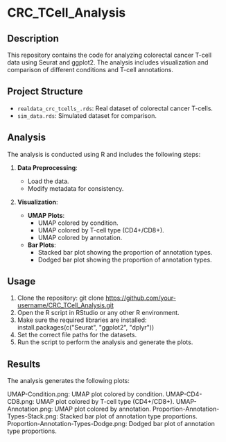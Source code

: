 # CRC_TCell_Analysis

## Description
This repository contains the code for analyzing colorectal cancer T-cell data using Seurat and ggplot2. The analysis includes visualization and comparison of different conditions and T-cell annotations.

## Project Structure
- `realdata_crc_tcells_.rds`: Real dataset of colorectal cancer T-cells.
- `sim_data.rds`: Simulated dataset for comparison.

## Analysis
The analysis is conducted using R and includes the following steps:

1. **Data Preprocessing**:
    - Load the data.
    - Modify metadata for consistency.

2. **Visualization**:
    - **UMAP Plots**:
        - UMAP colored by condition.
        - UMAP colored by T-cell type (CD4+/CD8+).
        - UMAP colored by annotation.
    - **Bar Plots**:
        - Stacked bar plot showing the proportion of annotation types.
        - Dodged bar plot showing the proportion of annotation types.

## Usage
1. Clone the repository:
git clone https://github.com/your-username/CRC_TCell_Analysis.git
2. Open the R script in RStudio or any other R environment.
3. Make sure the required libraries are installed:
install.packages(c("Seurat", "ggplot2", "dplyr"))
4. Set the correct file paths for the datasets.
5. Run the script to perform the analysis and generate the plots.

## Results
The analysis generates the following plots:

UMAP-Condition.png: UMAP plot colored by condition.
UMAP-CD4-CD8.png: UMAP plot colored by T-cell type (CD4+/CD8+).
UMAP-Annotation.png: UMAP plot colored by annotation.
Proportion-Annotation-Types-Stack.png: Stacked bar plot of annotation type proportions.
Proportion-Annotation-Types-Dodge.png: Dodged bar plot of annotation type proportions.
